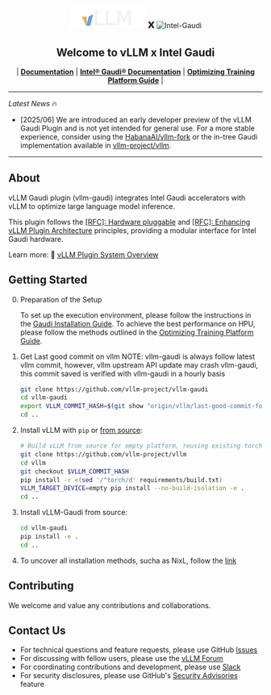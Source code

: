 <p align="center">
  <img src="https://raw.githubusercontent.com/vllm-project/vllm/main/docs/assets/logos/vllm-logo-text-dark.png" alt="vLLM" width="30%">
  <span style="font-size: 24px; font-weight: bold;">x</span>
  <img src="./docs/assets/logos/gaudi-logo.png" alt="Intel-Gaudi" width="30%">
</p>

<h2 align="center">
Welcome to vLLM x Intel Gaudi
</h2>

<p align="center">
| <a href="https://vllm-gaudi.readthedocs.io/en/latest/index.html"><b>Documentation</b></a> | <a href="https://docs.habana.ai/en/latest/index.html"><b>Intel® Gaudi® Documentation</b></a> | <a href="https://docs.habana.ai/en/latest/PyTorch/Model_Optimization_PyTorch/Optimization_in_Training_Platform.html"><b>Optimizing Training Platform Guide</b></a> |
</p>

---
*Latest News* 🔥

- [2025/06] We are introduced an early developer preview of the vLLM Gaudi Plugin and is not yet intended for general use. For a more stable experience, consider using the [HabanaAI/vllm-fork](https://github.com/HabanaAI/vllm-fork) or the in-tree Gaudi implementation available in [vllm-project/vllm](https://github.com/vllm-project/vllm).

---

## About
vLLM Gaudi plugin (vllm-gaudi) integrates Intel Gaudi accelerators with vLLM to optimize large language model inference.

This plugin follows the [[RFC]: Hardware pluggable](https://github.com/vllm-project/vllm/issues/11162) and [[RFC]: Enhancing vLLM Plugin Architecture](https://github.com/vllm-project/vllm/issues/19161) principles, providing a modular interface for Intel Gaudi hardware.

Learn more: 🚀 [vLLM Plugin System Overview](https://docs.vllm.ai/en/latest/design/plugin_system.html)

## Getting Started
0. Preparation of the Setup

    To set up the execution environment, please follow the instructions in the [Gaudi Installation Guide](https://docs.habana.ai/en/latest/Installation_Guide/index.html).
    To achieve the best performance on HPU, please follow the methods outlined in the
    [Optimizing Training Platform Guide](https://docs.habana.ai/en/latest/PyTorch/Model_Optimization_PyTorch/Optimization_in_Training_Platform.html).

1. Get Last good commit on vllm
   NOTE: vllm-gaudi is always follow latest vllm commit, however, vllm upstream
   API update may crash vllm-gaudi, this commit saved is verified with vllm-gaudi
   in a hourly basis

    ```bash
    git clone https://github.com/vllm-project/vllm-gaudi
    cd vllm-gaudi
    export VLLM_COMMIT_HASH=$(git show "origin/vllm/last-good-commit-for-vllm-gaudi:VLLM_STABLE_COMMIT" 2>/dev/null)
    cd ..
    ```

2. Install vLLM with `pip` or [from source](https://docs.vllm.ai/en/latest/getting_started/installation/gpu/index.html#build-wheel-from-source):

    ```bash
    # Build vLLM from source for empty platform, reusing existing torch installation
    git clone https://github.com/vllm-project/vllm
    cd vllm
    git checkout $VLLM_COMMIT_HASH
    pip install -r <(sed '/^torch/d' requirements/build.txt)
    VLLM_TARGET_DEVICE=empty pip install --no-build-isolation -e .
    cd ..
    ```

3. Install vLLM-Gaudi from source:

    ```bash
    cd vllm-gaudi
    pip install -e .
    cd ..
    ```

4. To uncover all installation methods, sucha as NixL, follow the  [link](https://vllm-gaudi.readthedocs.io/en/latest/getting_started/installation.html)

## Contributing

We welcome and value any contributions and collaborations.

## Contact Us

<!-- --8<-- [start:contact-us] -->
- For technical questions and feature requests, please use GitHub [Issues](https://github.com/vllm-project/vllm-gaudi/issues)
- For discussing with fellow users, please use the [vLLM Forum](https://discuss.vllm.ai)
- For coordinating contributions and development, please use [Slack](https://slack.vllm.ai)
- For security disclosures, please use GitHub's [Security Advisories](https://github.com/vllm-project/vllm/security/advisories) feature
<!-- --8<-- [end:contact-us] -->
